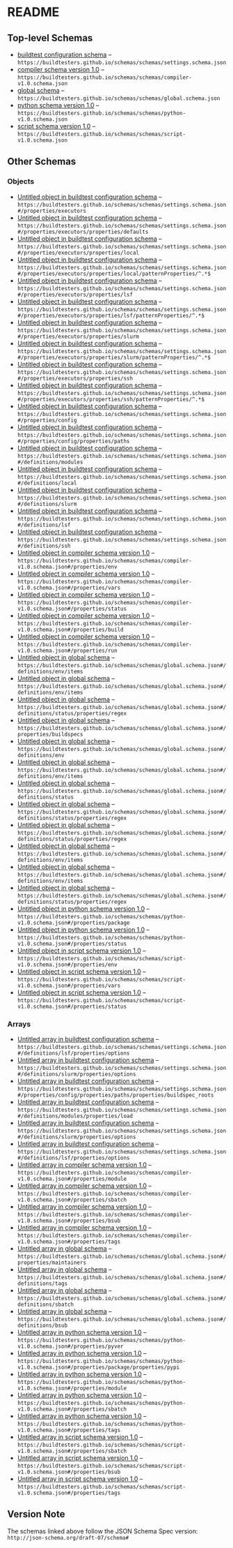 # README

## Top-level Schemas

-   [buildtest configuration schema](./settings.md) – `https://buildtesters.github.io/schemas/schemas/settings.schema.json`
-   [compiler schema version 1.0](./compiler-v1.md "The compiler schema is of type: compiler in sub-schema which is used for compiling and running programs") – `https://buildtesters.github.io/schemas/schemas/compiler-v1.0.schema.json`
-   [global schema](./global.md "buildtest global schema is validated for all buildspecs") – `https://buildtesters.github.io/schemas/schemas/global.schema.json`
-   [python schema version 1.0](./python-v1.md "The script schema is of type: python in sub-schema which is used for running python scripts") – `https://buildtesters.github.io/schemas/schemas/python-v1.0.schema.json`
-   [script schema version 1.0](./script-v1.md "The script schema is of type: script in sub-schema which is used for running shell scripts") – `https://buildtesters.github.io/schemas/schemas/script-v1.0.schema.json`

## Other Schemas

### Objects

-   [Untitled object in buildtest configuration schema](./settings-properties-executors.md "The executor section is used for declaring your executors that are responsible for running jobs") – `https://buildtesters.github.io/schemas/schemas/settings.schema.json#/properties/executors`
-   [Untitled object in buildtest configuration schema](./settings-properties-executors-properties-defaults.md "Specify default executor settings for all executors") – `https://buildtesters.github.io/schemas/schemas/settings.schema.json#/properties/executors/properties/defaults`
-   [Untitled object in buildtest configuration schema](./settings-properties-executors-properties-local.md "The local section is used for declaring local executors for running jobs on local machine") – `https://buildtesters.github.io/schemas/schemas/settings.schema.json#/properties/executors/properties/local`
-   [Untitled object in buildtest configuration schema](./settings-properties-executors-properties-local-patternproperties-.md) – `https://buildtesters.github.io/schemas/schemas/settings.schema.json#/properties/executors/properties/local/patternProperties/^.*$`
-   [Untitled object in buildtest configuration schema](./settings-properties-executors-properties-lsf.md "The lsf section is used for declaring LSF executors for running jobs using LSF scheduler") – `https://buildtesters.github.io/schemas/schemas/settings.schema.json#/properties/executors/properties/lsf`
-   [Untitled object in buildtest configuration schema](./settings-properties-executors-properties-lsf-patternproperties-.md) – `https://buildtesters.github.io/schemas/schemas/settings.schema.json#/properties/executors/properties/lsf/patternProperties/^.*$`
-   [Untitled object in buildtest configuration schema](./settings-properties-executors-properties-slurm.md "The slurm section is used for declaring Slurm executors for running jobs using Slurm scheduler") – `https://buildtesters.github.io/schemas/schemas/settings.schema.json#/properties/executors/properties/slurm`
-   [Untitled object in buildtest configuration schema](./settings-properties-executors-properties-slurm-patternproperties-.md) – `https://buildtesters.github.io/schemas/schemas/settings.schema.json#/properties/executors/properties/slurm/patternProperties/^.*$`
-   [Untitled object in buildtest configuration schema](./settings-properties-executors-properties-ssh.md "The ssh section is used for declaring SSH executors for running jobs on remote node using ssh") – `https://buildtesters.github.io/schemas/schemas/settings.schema.json#/properties/executors/properties/ssh`
-   [Untitled object in buildtest configuration schema](./settings-properties-executors-properties-ssh-patternproperties-.md) – `https://buildtesters.github.io/schemas/schemas/settings.schema.json#/properties/executors/properties/ssh/patternProperties/^.*$`
-   [Untitled object in buildtest configuration schema](./settings-properties-config.md) – `https://buildtesters.github.io/schemas/schemas/settings.schema.json#/properties/config`
-   [Untitled object in buildtest configuration schema](./settings-properties-config-properties-paths.md) – `https://buildtesters.github.io/schemas/schemas/settings.schema.json#/properties/config/properties/paths`
-   [Untitled object in buildtest configuration schema](./settings-definitions-modules.md) – `https://buildtesters.github.io/schemas/schemas/settings.schema.json#/definitions/modules`
-   [Untitled object in buildtest configuration schema](./settings-definitions-local.md) – `https://buildtesters.github.io/schemas/schemas/settings.schema.json#/definitions/local`
-   [Untitled object in buildtest configuration schema](./settings-definitions-slurm.md) – `https://buildtesters.github.io/schemas/schemas/settings.schema.json#/definitions/slurm`
-   [Untitled object in buildtest configuration schema](./settings-definitions-lsf.md) – `https://buildtesters.github.io/schemas/schemas/settings.schema.json#/definitions/lsf`
-   [Untitled object in buildtest configuration schema](./settings-definitions-ssh.md) – `https://buildtesters.github.io/schemas/schemas/settings.schema.json#/definitions/ssh`
-   [Untitled object in compiler schema version 1.0](./compiler-v1-properties-env.md "One or more key value pairs for an environment (key=value)") – `https://buildtesters.github.io/schemas/schemas/compiler-v1.0.schema.json#/properties/env`
-   [Untitled object in compiler schema version 1.0](./compiler-v1-properties-vars.md "One or more key value pairs for an environment (key=value)") – `https://buildtesters.github.io/schemas/schemas/compiler-v1.0.schema.json#/properties/vars`
-   [Untitled object in compiler schema version 1.0](./compiler-v1-properties-status.md "The status section describes how buildtest detects PASS/FAIL on test") – `https://buildtesters.github.io/schemas/schemas/compiler-v1.0.schema.json#/properties/status`
-   [Untitled object in compiler schema version 1.0](./compiler-v1-properties-build.md "The build section is used for compiling a single program, this section specifies fields for setting C, C++, Fortran compiler and flags including CPP flags and linker flags") – `https://buildtesters.github.io/schemas/schemas/compiler-v1.0.schema.json#/properties/build`
-   [Untitled object in compiler schema version 1.0](./compiler-v1-properties-run.md "The run section is used for specifying launch configuration of executable") – `https://buildtesters.github.io/schemas/schemas/compiler-v1.0.schema.json#/properties/run`
-   [Untitled object in global schema](./global-definitions-env-items.md) – `https://buildtesters.github.io/schemas/schemas/global.schema.json#/definitions/env/items`
-   [Untitled object in global schema](./global-definitions-env-items.md) – `https://buildtesters.github.io/schemas/schemas/global.schema.json#/definitions/env/items`
-   [Untitled object in global schema](./global-definitions-status-properties-regex.md "Perform regular expression search using re") – `https://buildtesters.github.io/schemas/schemas/global.schema.json#/definitions/status/properties/regex`
-   [Untitled object in global schema](./global-properties-buildspecs.md "This section is used to define one or more tests (buildspecs)") – `https://buildtesters.github.io/schemas/schemas/global.schema.json#/properties/buildspecs`
-   [Untitled object in global schema](./global-definitions-env.md "One or more key value pairs for an environment (key=value)") – `https://buildtesters.github.io/schemas/schemas/global.schema.json#/definitions/env`
-   [Untitled object in global schema](./global-definitions-env-items.md) – `https://buildtesters.github.io/schemas/schemas/global.schema.json#/definitions/env/items`
-   [Untitled object in global schema](./global-definitions-status.md "The status section describes how buildtest detects PASS/FAIL on test") – `https://buildtesters.github.io/schemas/schemas/global.schema.json#/definitions/status`
-   [Untitled object in global schema](./global-definitions-status-properties-regex.md "Perform regular expression search using re") – `https://buildtesters.github.io/schemas/schemas/global.schema.json#/definitions/status/properties/regex`
-   [Untitled object in global schema](./global-definitions-status-properties-regex.md "Perform regular expression search using re") – `https://buildtesters.github.io/schemas/schemas/global.schema.json#/definitions/status/properties/regex`
-   [Untitled object in global schema](./global-definitions-env-items.md) – `https://buildtesters.github.io/schemas/schemas/global.schema.json#/definitions/env/items`
-   [Untitled object in global schema](./global-definitions-env-items.md) – `https://buildtesters.github.io/schemas/schemas/global.schema.json#/definitions/env/items`
-   [Untitled object in global schema](./global-definitions-status-properties-regex.md "Perform regular expression search using re") – `https://buildtesters.github.io/schemas/schemas/global.schema.json#/definitions/status/properties/regex`
-   [Untitled object in python schema version 1.0](./python-v1-properties-package.md) – `https://buildtesters.github.io/schemas/schemas/python-v1.0.schema.json#/properties/package`
-   [Untitled object in python schema version 1.0](./python-v1-properties-status.md "The status section describes how buildtest detects PASS/FAIL on test") – `https://buildtesters.github.io/schemas/schemas/python-v1.0.schema.json#/properties/status`
-   [Untitled object in script schema version 1.0](./script-v1-properties-env.md "One or more key value pairs for an environment (key=value)") – `https://buildtesters.github.io/schemas/schemas/script-v1.0.schema.json#/properties/env`
-   [Untitled object in script schema version 1.0](./script-v1-properties-vars.md "One or more key value pairs for an environment (key=value)") – `https://buildtesters.github.io/schemas/schemas/script-v1.0.schema.json#/properties/vars`
-   [Untitled object in script schema version 1.0](./script-v1-properties-status.md "The status section describes how buildtest detects PASS/FAIL on test") – `https://buildtesters.github.io/schemas/schemas/script-v1.0.schema.json#/properties/status`

### Arrays

-   [Untitled array in buildtest configuration schema](./settings-definitions-lsf-properties-options.md "Specify any options for bsub for this executor when running all jobs associated to this executor") – `https://buildtesters.github.io/schemas/schemas/settings.schema.json#/definitions/lsf/properties/options`
-   [Untitled array in buildtest configuration schema](./settings-definitions-slurm-properties-options.md "Specify any other options for sbatch used by this executor for running all jobs") – `https://buildtesters.github.io/schemas/schemas/settings.schema.json#/definitions/slurm/properties/options`
-   [Untitled array in buildtest configuration schema](./settings-properties-config-properties-paths-properties-buildspec_roots.md "Specify a list of directory paths to search buildspecs") – `https://buildtesters.github.io/schemas/schemas/settings.schema.json#/properties/config/properties/paths/properties/buildspec_roots`
-   [Untitled array in buildtest configuration schema](./settings-definitions-modules-properties-load.md) – `https://buildtesters.github.io/schemas/schemas/settings.schema.json#/definitions/modules/properties/load`
-   [Untitled array in buildtest configuration schema](./settings-definitions-slurm-properties-options.md "Specify any other options for sbatch used by this executor for running all jobs") – `https://buildtesters.github.io/schemas/schemas/settings.schema.json#/definitions/slurm/properties/options`
-   [Untitled array in buildtest configuration schema](./settings-definitions-lsf-properties-options.md "Specify any options for bsub for this executor when running all jobs associated to this executor") – `https://buildtesters.github.io/schemas/schemas/settings.schema.json#/definitions/lsf/properties/options`
-   [Untitled array in compiler schema version 1.0](./compiler-v1-properties-module.md "A list of modules to load into test script") – `https://buildtesters.github.io/schemas/schemas/compiler-v1.0.schema.json#/properties/module`
-   [Untitled array in compiler schema version 1.0](./compiler-v1-properties-sbatch.md "This field is used for specifying #SBATCH options in test script") – `https://buildtesters.github.io/schemas/schemas/compiler-v1.0.schema.json#/properties/sbatch`
-   [Untitled array in compiler schema version 1.0](./compiler-v1-properties-bsub.md "This field is used for specifying #BSUB options in test script") – `https://buildtesters.github.io/schemas/schemas/compiler-v1.0.schema.json#/properties/bsub`
-   [Untitled array in compiler schema version 1.0](./compiler-v1-properties-tags.md "Classify tests using a tag name, this can be used for categorizing test and building tests using --tags option") – `https://buildtesters.github.io/schemas/schemas/compiler-v1.0.schema.json#/properties/tags`
-   [Untitled array in global schema](./global-properties-maintainers.md "One or more maintainers or aliases") – `https://buildtesters.github.io/schemas/schemas/global.schema.json#/properties/maintainers`
-   [Untitled array in global schema](./global-definitions-tags.md "Classify tests using a tag name, this can be used for categorizing test and building tests using --tags option") – `https://buildtesters.github.io/schemas/schemas/global.schema.json#/definitions/tags`
-   [Untitled array in global schema](./global-definitions-sbatch.md "This field is used for specifying #SBATCH options in test script") – `https://buildtesters.github.io/schemas/schemas/global.schema.json#/definitions/sbatch`
-   [Untitled array in global schema](./global-definitions-bsub.md "This field is used for specifying #BSUB options in test script") – `https://buildtesters.github.io/schemas/schemas/global.schema.json#/definitions/bsub`
-   [Untitled array in python schema version 1.0](./python-v1-properties-pyver.md) – `https://buildtesters.github.io/schemas/schemas/python-v1.0.schema.json#/properties/pyver`
-   [Untitled array in python schema version 1.0](./python-v1-properties-package-properties-pypi.md) – `https://buildtesters.github.io/schemas/schemas/python-v1.0.schema.json#/properties/package/properties/pypi`
-   [Untitled array in python schema version 1.0](./python-v1-properties-module.md) – `https://buildtesters.github.io/schemas/schemas/python-v1.0.schema.json#/properties/module`
-   [Untitled array in python schema version 1.0](./python-v1-properties-sbatch.md) – `https://buildtesters.github.io/schemas/schemas/python-v1.0.schema.json#/properties/sbatch`
-   [Untitled array in python schema version 1.0](./python-v1-properties-tags.md "Classify tests using a tag name, this can be used for categorizing test and building tests using --tags option") – `https://buildtesters.github.io/schemas/schemas/python-v1.0.schema.json#/properties/tags`
-   [Untitled array in script schema version 1.0](./script-v1-properties-sbatch.md "This field is used for specifying #SBATCH options in test script") – `https://buildtesters.github.io/schemas/schemas/script-v1.0.schema.json#/properties/sbatch`
-   [Untitled array in script schema version 1.0](./script-v1-properties-bsub.md "This field is used for specifying #BSUB options in test script") – `https://buildtesters.github.io/schemas/schemas/script-v1.0.schema.json#/properties/bsub`
-   [Untitled array in script schema version 1.0](./script-v1-properties-tags.md "Classify tests using a tag name, this can be used for categorizing test and building tests using --tags option") – `https://buildtesters.github.io/schemas/schemas/script-v1.0.schema.json#/properties/tags`

## Version Note

The schemas linked above follow the JSON Schema Spec version: `http://json-schema.org/draft-07/schema#`
